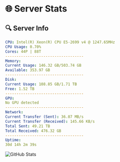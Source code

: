 # 🌐 Server Stats
## 🔍 Server Info
```yaml
CPU: Intel(R) Xeon(R) CPU E5-2699 v4 @ 1247.65MHz
CPU Usage: 0.70%
Cores: 44P | 88T
-----------------------------------
Memory:
Current Usage: 146.32 GB/503.74 GB
Available: 353.97 GB
-----------------------------------
Disk:
Current Usage: 108.85 GB/1.71 TB
Free: 1.52 TB
-----------------------------------
GPU:
No GPU detected
-----------------------------------
Network:
Current Transfer (Sent): 36.07 MB/s
Current Transfer (Received): 145.66 KB/s
Total Sent: 49.21 TB
Total Received: 476.32 GB
-----------------------------------
Uptime:
30d 14h 2m 39s
```
![GitHub Stats](https://img.shields.io/badge/Updated-2025-04-07_11:25:28-blue)